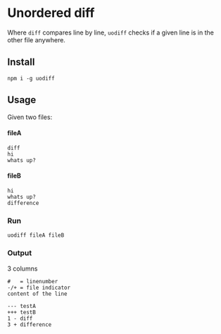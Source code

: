 # Unordered diff

Where `diff` compares line by line, `uodiff` checks if a given line is in the other file anywhere.

## Install
```
npm i -g uodiff
```

## Usage
Given two files:

#### fileA
```
diff
hi
whats up?
```

#### fileB
```
hi
whats up?
difference
```

### Run
```
uodiff fileA fileB
```

### Output

3 columns
```
#   = linenumber
-/+ = file indicator
content of the line
```

```
--- testA
+++ testB
1 - diff
3 + difference
```

